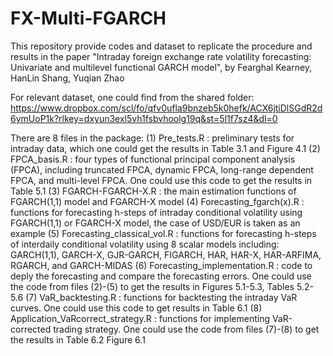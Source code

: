 # FX-Multi-FGARCH
This repository provide codes and dataset to replicate the procedure and results in the paper "Intraday foreign exchange rate volatility forecasting: Univariate and multilevel functional GARCH model", by Fearghal Kearney, HanLin Shang, Yuqian Zhao

For relevant dataset, one could find from the shared folder:
https://www.dropbox.com/scl/fo/qfv0ufla9bnzeb5k0hefk/ACX6jtiDlSGdR2d6ymUoP1k?rlkey=dxyun3exl5vh1fsbvhoolg19q&st=5l1f7sz4&dl=0

There are 8 files in the package:
(1) Pre_tests.R : preliminary tests for intraday data, which one could get the results in Table 3.1 and Figure 4.1
(2) FPCA_basis.R : four types of functional principal component analysis (FPCA), including truncated FPCA, dynamic FPCA, long-range dependent FPCA, and multi-level FPCA. One could use this code to get the results in Table 5.1
(3) FGARCH-FGARCH-X.R : the main estimation functions of FGARCH(1,1) model and FGARCH-X model
(4) Forecasting_fgarch(x).R : functions for forecasting h-steps of intraday conditional volatility using FGARCH(1,1) or FGARCH-X model, the case of USD/EUR is taken as an example
(5) Forecasting_classical_vol.R : functions for forecasting h-steps of interdaily conditional volatility using 8 scalar models including: GARCH(1,1), GARCH-X, GJR-GARCH, FIGARCH, HAR, HAR-X, HAR-ARFIMA, RGARCH, and GARCH-MIDAS
(6) Forecasting_implementation.R : code to deply the forecasting and compare the forecasting errors. One could use the code from files (2)-(5) to get the results in Figures 5.1-5.3, Tables 5.2-5.6 
(7) VaR_backtesting.R : functions for backtesting the intraday VaR curves. One could use this code to get results in Table 6.1
(8) Application_VaRcorrect_strategy.R : functions for implementing VaR-corrected trading strategy. One could use the code from files (7)-(8) to get the results in Table 6.2 Figure 6.1
